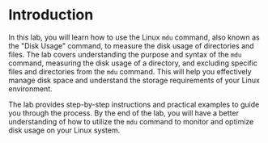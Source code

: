# Introduction

In this lab, you will learn how to use the Linux `mdu` command, also known as the "Disk Usage" command, to measure the disk usage of directories and files. The lab covers understanding the purpose and syntax of the `mdu` command, measuring the disk usage of a directory, and excluding specific files and directories from the `mdu` command. This will help you effectively manage disk space and understand the storage requirements of your Linux environment.

The lab provides step-by-step instructions and practical examples to guide you through the process. By the end of the lab, you will have a better understanding of how to utilize the `mdu` command to monitor and optimize disk usage on your Linux system.
